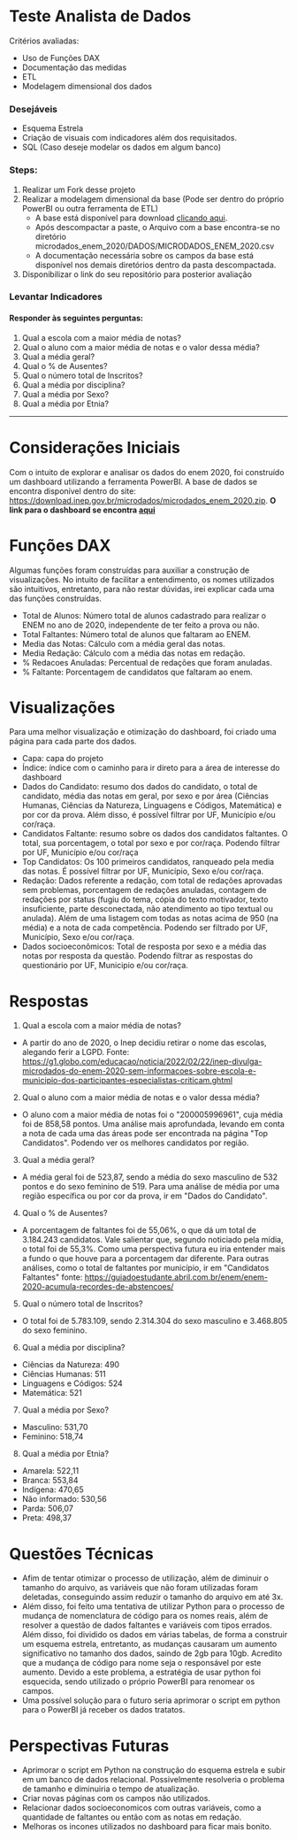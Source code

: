 # Teste Analista de Dados
Critérios avaliadas:
- Uso de Funções DAX
- Documentação das medidas
- ETL
- Modelagem dimensional dos dados

### Desejáveis
- Esquema Estrela
- Criação de visuais com indicadores além dos requisitados.
- SQL (Caso deseje modelar os dados em algum banco)


### Steps:

1. Realizar um Fork desse projeto
2. Realizar a modelagem dimensional da base (Pode ser dentro do próprio PowerBI ou outra ferramenta de ETL)
    - A base está disponível para download [clicando aqui](https://download.inep.gov.br/microdados/microdados_enem_2020.zip).
    - Após descompactar a paste, o Arquivo com a base encontra-se no diretório microdados_enem_2020/DADOS/MICRODADOS_ENEM_2020.csv
    - A documentação necessária sobre os campos da base está disponível nos demais diretórios dentro da pasta descompactada.
4. Disponibilizar o link do seu repositório para posterior avaliação


### Levantar Indicadores
#### Responder às seguintes perguntas:
1. Qual a escola com a maior média de notas?
2. Qual o aluno com a maior média de notas e o valor dessa média?
3. Qual a média geral?
4. Qual o % de Ausentes?
5. Qual o número total de Inscritos?
6. Qual a média por disciplina?
7. Qual a média por Sexo?
8. Qual a média por Etnia?
-----------------------------------------------------------------------------------------------------------
# Considerações Iniciais
Com o intuito de explorar e analisar os dados do enem 2020, foi construído um dashboard utilizando a ferramenta PowerBI. A base de dados se encontra disponível dentro do site: https://download.inep.gov.br/microdados/microdados_enem_2020.zip. 
**O link para o dashboard se encontra [aqui](https://drive.google.com/file/d/1IKEIhqF-SCrbyr_GmkF84f67yKwdCry3/view?usp=sharing)**

# Funções DAX
Algumas funções foram construídas para auxiliar a construção de visualizações. No intuito de facilitar a entendimento, os nomes utilizados são intuitivos, entretanto, para não restar dúvidas, irei explicar cada uma das funções construídas.

- Total de Alunos: Número total de alunos cadastrado para realizar o ENEM no ano de 2020, independente de ter feito a prova ou não.
- Total Faltantes: Número total de alunos que faltaram ao ENEM.
- Media das Notas: Cálculo com a média geral das notas. 
- Media Redação: Cálculo com a média das notas em redação.
- % Redacoes Anuladas: Percentual de redações que foram anuladas.
- % Faltante: Porcentagem de candidatos que faltaram ao enem.

# Visualizações 
Para uma melhor visualização e otimização do dashboard, foi criado uma página para cada parte dos dados.

- Capa: capa do projeto
- Índice: índice com o caminho para ir direto para a área de interesse do dashboard
- Dados do Candidato: resumo dos dados do candidato, o total de candidato, média das notas em geral, por sexo e por área (Ciências Humanas, Ciências da Natureza, Linguagens e Códigos, Matemática) e por cor da prova. Além disso, é possível filtrar por UF, Município e/ou cor/raça.
- Candidatos Faltante: resumo sobre os dados dos candidatos faltantes. O total, sua porcentagem, o total por sexo e por cor/raça. Podendo filtrar por UF, Município e/ou cor/raça
- Top Candidatos: Os 100 primeiros candidatos, ranqueado pela media das notas. É possível filtrar por UF, Município, Sexo e/ou cor/raça.
- Redação: Dados referente a redação, com total de redações aprovadas sem problemas, porcentagem de redações anuladas, contagem de redações por status (fugiu do tema, cópia do texto motivador, texto insuficiente, parte desconectada, não atendimento ao tipo textual ou anulada). Além de uma listagem com todas as notas acima de 950 (na média) e a nota de cada competência. Podendo ser filtrado por UF, Município, Sexo e/ou cor/raça.
- Dados socioeconômicos: Total de resposta por sexo e a média das notas por resposta da questão. Podendo filtrar as respostas do questionário por UF, Municipio e/ou cor/raça.

# Respostas

1. Qual a escola com a maior média de notas?
- A partir do ano de 2020, o Inep decidiu retirar o nome das escolas, alegando ferir a LGPD. 
Fonte: https://g1.globo.com/educacao/noticia/2022/02/22/inep-divulga-microdados-do-enem-2020-sem-informacoes-sobre-escola-e-municipio-dos-participantes-especialistas-criticam.ghtml

2. Qual o aluno com a maior média de notas e o valor dessa média?
- O aluno com a maior média de notas foi o "200005996961", cuja média foi de 858,58 pontos. Uma análise mais aprofundada, levando em conta a nota de cada uma das áreas pode ser encontrada na página "Top Candidatos". Podendo ver os melhores candidatos por região.

3. Qual a média geral?
- A média geral foi de 523,87, sendo a média do sexo masculino de 532 pontos e do sexo feminino de 519. Para uma análise de média por uma região específica ou por cor da prova, ir em "Dados do Candidato".

4. Qual o % de Ausentes?
- A porcentagem de faltantes foi de 55,06%, o que dá um total de 3.184.243 candidatos. Vale salientar que, segundo noticiado pela mídia, o total foi de 55,3%. Como uma perspectiva futura eu iria entender mais a fundo o que houve para a porcentagem dar diferente. Para outras análises, como o total de faltantes por município, ir em "Candidatos Faltantes"
fonte: https://guiadoestudante.abril.com.br/enem/enem-2020-acumula-recordes-de-abstencoes/

5. Qual o número total de Inscritos?
- O total foi de 5.783.109, sendo 2.314.304 do sexo masculino e 3.468.805 do sexo feminino.

6. Qual a média por disciplina?
- Ciências da Natureza: 490
- Ciências Humanas: 511
- Linguagens e Códigos: 524
- Matemática: 521

7. Qual a média por Sexo?
- Masculino: 531,70   
- Feminino: 518,74

8. Qual a média por Etnia?
- Amarela: 522,11
- Branca: 553,84
- Indígena: 470,65
- Não informado: 530,56
- Parda: 506,07
- Preta: 498,37

# Questões Técnicas
- Afim de tentar otimizar o processo de utilização, além de diminuir o tamanho do arquivo, as variáveis que não foram utilizadas foram deletadas, conseguindo assim reduzir o tamanho do arquivo em até 3x.
- Além disso, foi feito uma tentativa de utilizar Python para o processo de mudança de nomenclatura de código para os nomes reais, além de resolver a questão de dados faltantes e variáveis com tipos errados. Além disso, foi dividido os dados em várias tabelas, de forma a construir um esquema estrela, entretanto, as mudanças causaram um aumento significativo no tamanho dos dados, saindo de 2gb para 10gb. Acredito que a mudança de código para nome seja o responsável por este aumento. Devido a este problema, a estratégia de usar python foi esquecida, sendo utilizado o próprio PowerBI para renomear os campos.
- Uma possível solução para o futuro seria aprimorar o script em python para o PowerBI já receber os dados tratatos.

# Perspectivas Futuras
- Aprimorar o script em Python na construção do esquema estrela e subir em um banco de dados relacional. Possivelmente resolveria o problema de tamanho e diminuiria o tempo de atualização.
- Criar novas páginas com os campos não utilizados.
- Relacionar dados socioeconomicos com outras variáveis, como a quantidade de faltantes ou então com as notas em redação.
- Melhoras os incones utilizados no dashboard para ficar mais bonito.
